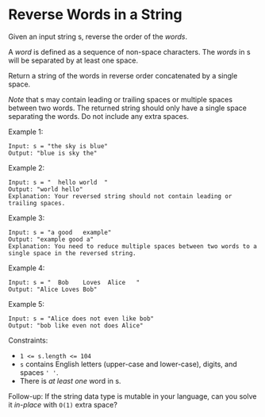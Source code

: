 # Reverse Words in a String

Given an input string s, reverse the order of the *words*.

A *word* is defined as a sequence of non-space characters. The *words* in s will be separated by at least one space.

Return a string of the words in reverse order concatenated by a single space.

*Note* that s may contain leading or trailing spaces or multiple spaces between two words. The returned string should only have a single space separating the words. Do not include any extra spaces.

 

Example 1:

```
Input: s = "the sky is blue"
Output: "blue is sky the"
```

Example 2:

```
Input: s = "  hello world  "
Output: "world hello"
Explanation: Your reversed string should not contain leading or trailing spaces.
```

Example 3:

```
Input: s = "a good   example"
Output: "example good a"
Explanation: You need to reduce multiple spaces between two words to a single space in the reversed string.
```

Example 4:

```
Input: s = "  Bob    Loves  Alice   "
Output: "Alice Loves Bob"
```

Example 5:

```
Input: s = "Alice does not even like bob"
Output: "bob like even not does Alice"
```

Constraints:

- `1 <= s.length <= 104`
- `s` contains English letters (upper-case and lower-case), digits, and spaces `' '`.
- There is *at least one* word in s.
 

Follow-up: If the string data type is mutable in your language, can you solve it *in-place* with `O(1)` extra space?